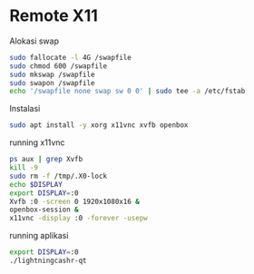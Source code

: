 # Remote X11
Alokasi swap

```sh
sudo fallocate -l 4G /swapfile
sudo chmod 600 /swapfile
sudo mkswap /swapfile
sudo swapon /swapfile
echo '/swapfile none swap sw 0 0' | sudo tee -a /etc/fstab
```

Instalasi

```sh
sudo apt install -y xorg x11vnc xvfb openbox
```

running x11vnc
```sh
ps aux | grep Xvfb
kill -9
sudo rm -f /tmp/.X0-lock
echo $DISPLAY
export DISPLAY=:0
Xvfb :0 -screen 0 1920x1080x16 &
openbox-session &
x11vnc -display :0 -forever -usepw
```

running aplikasi
```sh
export DISPLAY=:0
./lightningcashr-qt
```
